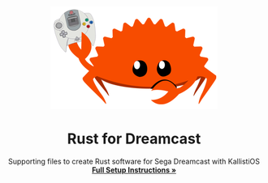 <div align="center">
  <img src="misc/logo.png" alt="Ferris holding a Dreamcast controller" />
  <h1 align="center"><strong>Rust for Dreamcast</strong></h1>
  <p align="center">
    Supporting files to create Rust software for Sega Dreamcast with KallistiOS
    <br />
    <a href="https://dreamcast.wiki/Rust_on_Dreamcast"><strong>Full Setup Instructions »</strong></a>
  </p>
</div>
